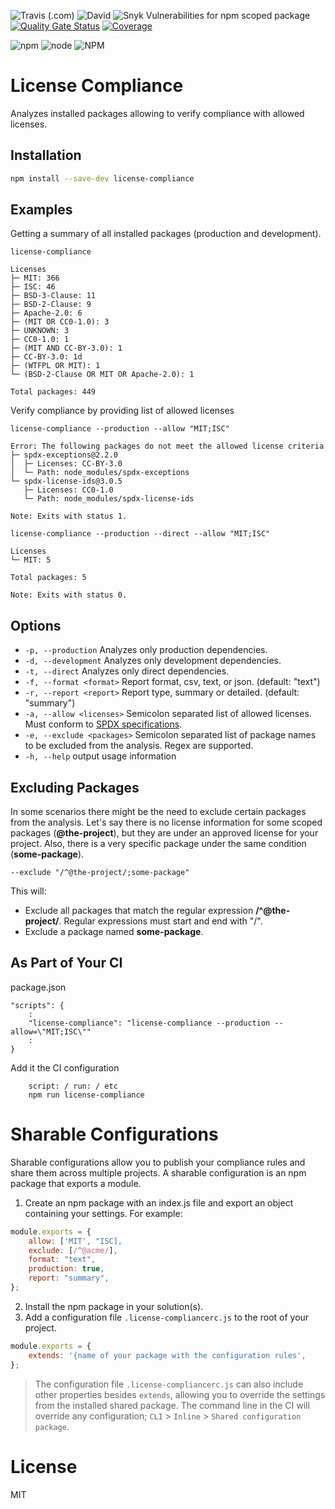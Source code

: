 ![Travis (.com)](https://img.shields.io/travis/com/tmorell/license-compliance)
![David](https://img.shields.io/david/tmorell/license-compliance)
![Snyk Vulnerabilities for npm scoped package](https://img.shields.io/snyk/vulnerabilities/npm/license-compliance)
[![Quality Gate Status](https://sonarcloud.io/api/project_badges/measure?project=tmorell_license-compliance&metric=alert_status)](https://sonarcloud.io/dashboard?id=tmorell_license-compliance)
[![Coverage](https://sonarcloud.io/api/project_badges/measure?project=tmorell_license-compliance&metric=coverage)](https://sonarcloud.io/dashboard?id=tmorell_license-compliance)

<div>

![npm](https://img.shields.io/npm/v/license-compliance)
![node](https://img.shields.io/node/v/license-compliance)
![NPM](https://img.shields.io/npm/l/license-compliance)

</div>


# License Compliance
Analyzes installed packages allowing to verify compliance with allowed licenses.

## Installation
```bash
npm install --save-dev license-compliance
```

## Examples
Getting a summary of all installed packages (production and development).
```
license-compliance

Licenses
├─ MIT: 366
├─ ISC: 46
├─ BSD-3-Clause: 11
├─ BSD-2-Clause: 9
├─ Apache-2.0: 6
├─ (MIT OR CC0-1.0): 3
├─ UNKNOWN: 3
├─ CC0-1.0: 1
├─ (MIT AND CC-BY-3.0): 1
├─ CC-BY-3.0: 1d
├─ (WTFPL OR MIT): 1
└─ (BSD-2-Clause OR MIT OR Apache-2.0): 1

Total packages: 449
```

Verify compliance by providing list of allowed licenses
```
license-compliance --production --allow "MIT;ISC"

Error: The following packages do not meet the allowed license criteria
├─ spdx-exceptions@2.2.0
│  ├─ Licenses: CC-BY-3.0
│  └─ Path: node_modules/spdx-exceptions
└─ spdx-license-ids@3.0.5
   ├─ Licenses: CC0-1.0
   └─ Path: node_modules/spdx-license-ids

Note: Exits with status 1.
```

```
license-compliance --production --direct --allow "MIT;ISC"

Licenses
└─ MIT: 5

Total packages: 5

Note: Exits with status 0.
```

## Options
* ```-p, --production``` Analyzes only production dependencies.
* ```-d, --development``` Analyzes only development dependencies.
* ```-t, --direct``` Analyzes only direct dependencies.
* ```-f, --format <format>``` Report format, csv, text, or json. (default: "text")
* ```-r, --report <report>``` Report type, summary or detailed. (default: "summary")
* ```-a, --allow <licenses>``` Semicolon separated list of allowed licenses. Must conform to [SPDX specifications](https://spdx.org/licenses).
* ```-e, --exclude <packages>``` Semicolon separated list of package names to be excluded from the analysis. Regex are supported.
* ```-h, --help``` output usage information

## Excluding Packages
In some scenarios there might be the need to exclude certain packages from the analysis. Let's say there is no license information for some scoped packages (**@the-project**), but they are under an approved license for your project. Also, there is a very specific package under the same condition (**some-package**).

```--exclude "/^@the-project/;some-package"```

This will:
* Exclude all packages that match the regular expression **/^@the-project/**. Regular expressions must start and end with "/".
* Exclude a package named **some-package**.

## As Part of Your CI
package.json
```
"scripts": {
    :
    "license-compliance": "license-compliance --production --allow=\"MIT;ISC\""
    :
}
```
Add it the CI configuration
```
    script: / run: / etc
    npm run license-compliance
```

# Sharable Configurations
Sharable configurations allow you to publish your compliance rules and share them across multiple projects. A sharable configuration is an npm package that exports a module.
1. Create an npm package with an index.js file and export an object containing your settings. For example:
```javascript
module.exports = {
    allow: ['MIT', "ISC],
    exclude: [/^@acme/],
    format: "text",
    production: true,
    report: "summary",
};
```
2. Install the npm package in your solution(s).
2. Add a configuration file `.license-compliancerc.js` to the root of your project.
```javascript
module.exports = {
    extends: '{name of your package with the configuration rules',
};

```
> The configuration file `.license-compliancerc.js` can also include other properties besides `extends`, allowing you to override the settings from the installed shared package. The command line in the CI will override any configuration; `CLI` > `Inline` > `Shared configuration package`.

# License
MIT
